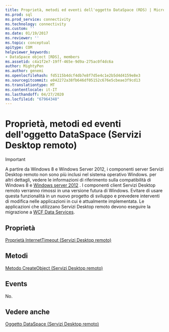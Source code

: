 ```yaml
---
title: Proprietà, metodi ed eventi dell'oggetto DataSpace (RDS) | Microsoft Docs
ms.prod: sql
ms.prod_service: connectivity
ms.technology: connectivity
ms.custom: ''
ms.date: 01/19/2017
ms.reviewer: ''
ms.topic: conceptual
apitype: COM
helpviewer_keywords:
- DataSpace object [RDS], members
ms.assetid: c4a1f2e7-19ff-465e-9d9a-275ac0f4dc6a
author: MightyPen
ms.author: genemi
ms.openlocfilehash: fd5115b4dcf4db7e8f7d5e4c1e2b5d4d4159e8e3
ms.sourcegitcommit: e042272a38fb646df05152c676e5cbeae3f9cd13
ms.translationtype: MT
ms.contentlocale: it-IT
ms.lasthandoff: 04/27/2020
ms.locfileid: "67964348"
---
```

# <a name="dataspace-object-rds-properties-methods-and-events"></a>Proprietà, metodi ed eventi dell'oggetto DataSpace (Servizi Desktop remoto)
> [!IMPORTANT]
>  A partire da Windows 8 e Windows Server 2012, i componenti server Servizi Desktop remoto non sono più inclusi nel sistema operativo Windows. per altri dettagli, vedere le informazioni di riferimento sulla compatibilità di Windows 8 e [Windows server 2012](https://www.microsoft.com/download/details.aspx?id=27416) . I componenti client Servizi Desktop remoto verranno rimossi in una versione futura di Windows. Evitare di usare questa funzionalità in un nuovo progetto di sviluppo e prevedere interventi di modifica nelle applicazioni in cui è attualmente implementata. Le applicazioni che utilizzano Servizi Desktop remoto devono eseguire la migrazione a [WCF Data Services](https://go.microsoft.com/fwlink/?LinkId=199565).  
  
## <a name="properties"></a>Proprietà  
 [Proprietà InternetTimeout (Servizi Desktop remoto)](../../../ado/reference/rds-api/internettimeout-property-rds.md)  
  
## <a name="methods"></a>Metodi  
 [Metodo CreateObject (Servizi Desktop remoto)](../../../ado/reference/rds-api/createobject-method-rds.md)  
  
## <a name="events"></a>Events  
 No.  
  
## <a name="see-also"></a>Vedere anche  
 [Oggetto DataSpace (Servizi Desktop remoto)](../../../ado/reference/rds-api/dataspace-object-rds.md)


